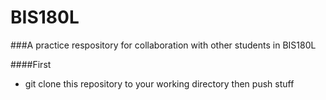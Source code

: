 # BIS180L
###A practice respository for collaboration with other students in BIS180L 

####First

* git clone this repository to your working directory then push stuff
